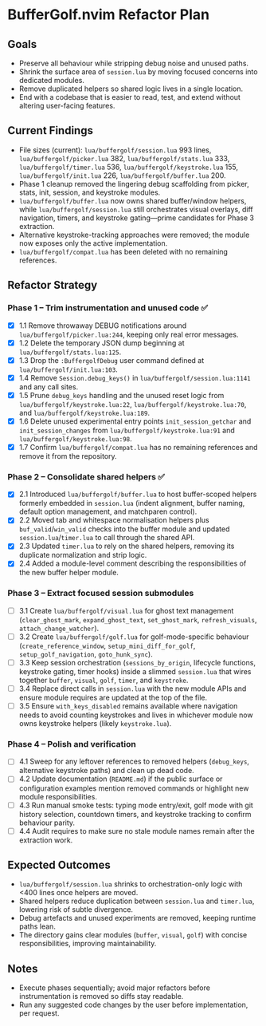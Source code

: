 # BufferGolf.nvim Refactor Plan

## Goals

- Preserve all behaviour while stripping debug noise and unused paths.
- Shrink the surface area of `session.lua` by moving focused concerns into dedicated modules.
- Remove duplicated helpers so shared logic lives in a single location.
- End with a codebase that is easier to read, test, and extend without altering user-facing features.

## Current Findings

- File sizes (current): `lua/buffergolf/session.lua` 993 lines, `lua/buffergolf/picker.lua` 382, `lua/buffergolf/stats.lua` 333, `lua/buffergolf/timer.lua` 536, `lua/buffergolf/keystroke.lua` 155, `lua/buffergolf/init.lua` 226, `lua/buffergolf/buffer.lua` 200.
- Phase 1 cleanup removed the lingering debug scaffolding from picker, stats, init, session, and keystroke modules.
- `lua/buffergolf/buffer.lua` now owns shared buffer/window helpers, while `lua/buffergolf/session.lua` still orchestrates visual overlays, diff navigation, timers, and keystroke gating—prime candidates for Phase 3 extraction.
- Alternative keystroke-tracking approaches were removed; the module now exposes only the active implementation.
- `lua/buffergolf/compat.lua` has been deleted with no remaining references.

## Refactor Strategy

### Phase 1 – Trim instrumentation and unused code ✅

- [x] 1.1 Remove throwaway DEBUG notifications around `lua/buffergolf/picker.lua:244`, keeping only real error messages.
- [x] 1.2 Delete the temporary JSON dump beginning at `lua/buffergolf/stats.lua:125`.
- [x] 1.3 Drop the `:BuffergolfDebug` user command defined at `lua/buffergolf/init.lua:103`.
- [x] 1.4 Remove `Session.debug_keys()` in `lua/buffergolf/session.lua:1141` and any call sites.
- [x] 1.5 Prune `debug_keys` handling and the unused reset logic from `lua/buffergolf/keystroke.lua:22`, `lua/buffergolf/keystroke.lua:70`, and `lua/buffergolf/keystroke.lua:189`.
- [x] 1.6 Delete unused experimental entry points `init_session_getchar` and `init_session_changes` from `lua/buffergolf/keystroke.lua:91` and `lua/buffergolf/keystroke.lua:98`.
- [x] 1.7 Confirm `lua/buffergolf/compat.lua` has no remaining references and remove it from the repository.

### Phase 2 – Consolidate shared helpers ✅

- [x] 2.1 Introduced `lua/buffergolf/buffer.lua` to host buffer-scoped helpers formerly embedded in `session.lua` (indent alignment, buffer naming, default option management, and matchparen control).
- [x] 2.2 Moved tab and whitespace normalisation helpers plus `buf_valid`/`win_valid` checks into the buffer module and updated `session.lua`/`timer.lua` to call through the shared API.
- [x] 2.3 Updated `timer.lua` to rely on the shared helpers, removing its duplicate normalization and strip logic.
- [x] 2.4 Added a module-level comment describing the responsibilities of the new buffer helper module.

### Phase 3 – Extract focused session submodules

- [ ] 3.1 Create `lua/buffergolf/visual.lua` for ghost text management (`clear_ghost_mark`, `expand_ghost_text`, `set_ghost_mark`, `refresh_visuals`, `attach_change_watcher`).
- [ ] 3.2 Create `lua/buffergolf/golf.lua` for golf-mode-specific behaviour (`create_reference_window`, `setup_mini_diff_for_golf`, `setup_golf_navigation`, `goto_hunk_sync`).
- [ ] 3.3 Keep session orchestration (`sessions_by_origin`, lifecycle functions, keystroke gating, timer hooks) inside a slimmed `session.lua` that wires together `buffer`, `visual`, `golf`, `timer`, and `keystroke`.
- [ ] 3.4 Replace direct calls in `session.lua` with the new module APIs and ensure module requires are updated at the top of the file.
- [ ] 3.5 Ensure `with_keys_disabled` remains available where navigation needs to avoid counting keystrokes and lives in whichever module now owns keystroke helpers (likely `keystroke.lua`).

### Phase 4 – Polish and verification

- [ ] 4.1 Sweep for any leftover references to removed helpers (`debug_keys`, alternative keystroke paths) and clean up dead code.
- [ ] 4.2 Update documentation (`README.md`) if the public surface or configuration examples mention removed commands or highlight new module responsibilities.
- [ ] 4.3 Run manual smoke tests: typing mode entry/exit, golf mode with git history selection, countdown timers, and keystroke tracking to confirm behaviour parity.
- [ ] 4.4 Audit requires to make sure no stale module names remain after the extraction work.

## Expected Outcomes

- `lua/buffergolf/session.lua` shrinks to orchestration-only logic with <400 lines once helpers are moved.
- Shared helpers reduce duplication between `session.lua` and `timer.lua`, lowering risk of subtle divergence.
- Debug artefacts and unused experiments are removed, keeping runtime paths lean.
- The directory gains clear modules (`buffer`, `visual`, `golf`) with concise responsibilities, improving maintainability.

## Notes

- Execute phases sequentially; avoid major refactors before instrumentation is removed so diffs stay readable.
- Run any suggested code changes by the user before implementation, per request.
